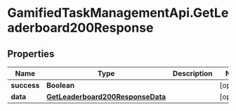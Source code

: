 # GamifiedTaskManagementApi.GetLeaderboard200Response

## Properties

Name | Type | Description | Notes
------------ | ------------- | ------------- | -------------
**success** | **Boolean** |  | [optional] 
**data** | [**GetLeaderboard200ResponseData**](GetLeaderboard200ResponseData.md) |  | [optional] 


